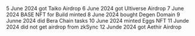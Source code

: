 5 June 2024 got Taiko Airdrop
6 June 2024 got Ultiverse Airdrop
7 June 2024 BASE NFT for Build minted
8 June 2024 bought Degen Domain 
9 Junne 2024 did Bera Chain tasks
10 June 2024 minted Eggs NFT
11 Junde 2024 did not get airdrop from zkSync
12 Junde 2024 got Aethir Airdrop
